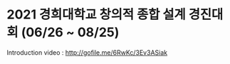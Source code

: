 # 2021 경희대학교 창의적 종합 설계 경진대회 (06/26 ~ 08/25)

Introduction video : http://gofile.me/6RwKc/3Ev3ASiak

